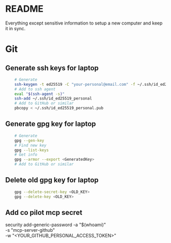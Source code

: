 # README
Everything except sensitive information to setup a new computer and keep it in sync.

# Git

## Generate ssh keys for laptop
```bash
    # Generate
    ssh-keygen -t ed25519 -C "your-personal@email.com" -f ~/.ssh/id_ed25519_personal
    # Add to ssh agent
    eval "$(ssh-agent -s)"
    ssh-add ~/.ssh/id_ed25519_personal
    # Add to GitHub or similar
    pbcopy < ~/.ssh/id_ed25519_personal.pub
```

## Generate gpg key for laptop
```bash
    # Generate
    gpg --gen-key
    # Find new key
    gpg --list-keys
    # Get info
    gpg --armor --export <GeneratedKey>
    # Add to GitHub or similar
```

## Delete old gpg key for laptop

```bash
    gpg --delete-secret-key <OLD_KEY>
    gpg --delete-key <OLD_KEY>
```

## Add co pilot mcp secret
security add-generic-password -a "$(whoami)" \
  -s "mcp-server-github" \
  -w "<YOUR_GITHUB_PERSONAL_ACCESS_TOKEN>"